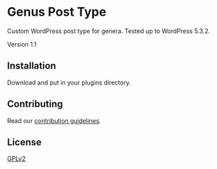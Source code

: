 # Genus Post Type
Custom WordPress post type for genera. Tested up to WordPress 5.3.2.

Version 1.1

## Installation
Download and put in your plugins directory.

## Contributing
Read our [contribution guidelines](/.github/CONTRIBUTING.md).

## License
[GPLv2](https://www.gnu.org/licenses/gpl-2.0.html)
